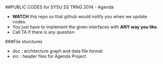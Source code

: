 ##PUBLIC CODES for SYSU SS TRNG 2014 - Agenda
+ **WATCH** this repo so that github would notify you when we update codes.
+ You just have to implement the given interfaces with **ANY way you like**.
+ Call TA if there is any question

###File sturctures
+ doc : architecture graph and data file format
+ src : header files for Agenda Project

